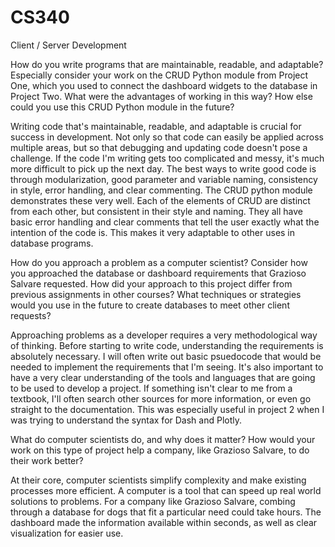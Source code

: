 # CS340
Client / Server Development

How do you write programs that are maintainable, readable, and adaptable? Especially consider your work on the CRUD Python module from Project One, which you used to connect the dashboard widgets to the database in Project Two. What were the advantages of working in this way? How else could you use this CRUD Python module in the future?

Writing code that's maintainable, readable, and adaptable is crucial for success in development. Not only so that code can easily be applied across multiple areas, but so that debugging and updating code doesn't pose a challenge. If the code I'm writing gets too complicated and messy, it's much more difficult to pick up the next day. The best ways to write good code is through modularization, good parameter and variable naming, consistency in style, error handling, and clear commenting. The CRUD python module demonstrates these very well. Each of the elements of CRUD are distinct from each other, but consistent in their style and naming. They all have basic error handling and clear comments that tell the user exactly what the intention of the code is. This makes it very adaptable to other uses in database programs. 

How do you approach a problem as a computer scientist? Consider how you approached the database or dashboard requirements that Grazioso Salvare requested. How did your approach to this project differ from previous assignments in other courses? What techniques or strategies would you use in the future to create databases to meet other client requests?

Approaching problems as a developer requires a very methodological way of thinking. Before starting to write code, understanding the requirements is absolutely necessary. I will often write out basic psuedocode that would be needed to implement the requirements that I'm seeing. It's also important to have a very clear understanding of the tools and languages that are going to be used to develop a project. If something isn't clear to me from a textbook, I'll often search other sources for more information, or even go straight to the documentation. This was especially useful in project 2 when I was trying to understand the syntax for Dash and Plotly.

What do computer scientists do, and why does it matter? How would your work on this type of project help a company, like Grazioso Salvare, to do their work better?

At their core, computer scientists simplify complexity and make existing processes more efficient. A computer is a tool that can speed up real world solutions to problems. For a company like Grazioso Salvare, combing through a database for dogs that fit a particular need could take hours. The dashboard made the information available within seconds, as well as clear visualization for easier use. 
